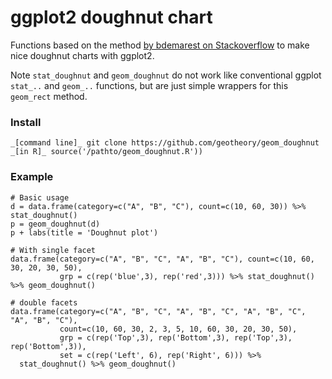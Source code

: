 # ggplot2 doughnut chart

Functions based on the method [by bdemarest on Stackoverflow](https://stackoverflow.com/a/13636037/1156245) to make nice doughnut charts with ggplot2.

Note `stat_doughnut` and `geom_doughnut` do not work like conventional ggplot `stat_..` and `geom_..` functions, but are just simple wrappers for this `geom_rect` method.

### Install

    _[command line]_ git clone https://github.com/geotheory/geom_doughnut
    _[in R]_ source('/pathto/geom_doughnut.R'))

### Example

    # Basic usage
    d = data.frame(category=c("A", "B", "C"), count=c(10, 60, 30)) %>% stat_doughnut()
    p = geom_doughnut(d)
    p + labs(title = 'Doughnut plot')
    
    # With single facet
    data.frame(category=c("A", "B", "C", "A", "B", "C"), count=c(10, 60, 30, 20, 30, 50), 
               grp = c(rep('blue',3), rep('red',3))) %>% stat_doughnut() %>% geom_doughnut()
    
    # double facets
    data.frame(category=c("A", "B", "C", "A", "B", "C", "A", "B", "C", "A", "B", "C"), 
               count=c(10, 60, 30, 2, 3, 5, 10, 60, 30, 20, 30, 50), 
               grp = c(rep('Top',3), rep('Bottom',3), rep('Top',3), rep('Bottom',3)),
               set = c(rep('Left', 6), rep('Right', 6))) %>% 
      stat_doughnut() %>% geom_doughnut()


